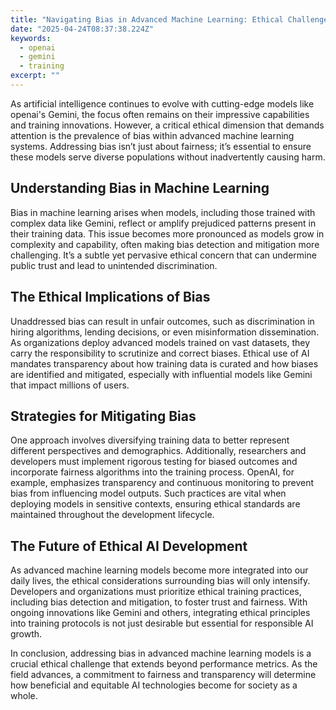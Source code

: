 ```yaml
---
title: "Navigating Bias in Advanced Machine Learning: Ethical Challenges Beyond Performance"
date: "2025-04-24T08:37:38.224Z"
keywords:
  - openai
  - gemini
  - training
excerpt: ""
---
```


As artificial intelligence continues to evolve with cutting-edge models like openai's Gemini, the focus often remains on their impressive capabilities and training innovations. However, a critical ethical dimension that demands attention is the prevalence of bias within advanced machine learning systems. Addressing bias isn’t just about fairness; it’s essential to ensure these models serve diverse populations without inadvertently causing harm.

## Understanding Bias in Machine Learning

Bias in machine learning arises when models, including those trained with complex data like Gemini, reflect or amplify prejudiced patterns present in their training data. This issue becomes more pronounced as models grow in complexity and capability, often making bias detection and mitigation more challenging. It’s a subtle yet pervasive ethical concern that can undermine public trust and lead to unintended discrimination.

## The Ethical Implications of Bias

Unaddressed bias can result in unfair outcomes, such as discrimination in hiring algorithms, lending decisions, or even misinformation dissemination. As organizations deploy advanced models trained on vast datasets, they carry the responsibility to scrutinize and correct biases. Ethical use of AI mandates transparency about how training data is curated and how biases are identified and mitigated, especially with influential models like Gemini that impact millions of users.

## Strategies for Mitigating Bias

One approach involves diversifying training data to better represent different perspectives and demographics. Additionally, researchers and developers must implement rigorous testing for biased outcomes and incorporate fairness algorithms into the training process. OpenAI, for example, emphasizes transparency and continuous monitoring to prevent bias from influencing model outputs. Such practices are vital when deploying models in sensitive contexts, ensuring ethical standards are maintained throughout the development lifecycle.

## The Future of Ethical AI Development

As advanced machine learning models become more integrated into our daily lives, the ethical considerations surrounding bias will only intensify. Developers and organizations must prioritize ethical training practices, including bias detection and mitigation, to foster trust and fairness. With ongoing innovations like Gemini and others, integrating ethical principles into training protocols is not just desirable but essential for responsible AI growth.

In conclusion, addressing bias in advanced machine learning models is a crucial ethical challenge that extends beyond performance metrics. As the field advances, a commitment to fairness and transparency will determine how beneficial and equitable AI technologies become for society as a whole.